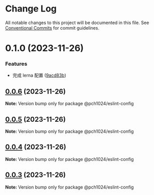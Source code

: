 # Change Log

All notable changes to this project will be documented in this file.
See [Conventional Commits](https://conventionalcommits.org) for commit guidelines.

# 0.1.0 (2023-11-26)

### Features

-   完成 lerna 配置 ([9acd83b](https://github.com/peichenhu/monorepo/commit/9acd83bc3464b505bad1a712a995716beca6bc15))

## [0.0.6](https://github.com/peichenhu/monorepo/compare/v0.0.5...v0.0.6) (2023-11-26)

**Note:** Version bump only for package @pch1024/eslint-config

## [0.0.5](https://github.com/peichenhu/monorepo/compare/v0.0.4...v0.0.5) (2023-11-26)

**Note:** Version bump only for package @pch1024/eslint-config

## [0.0.4](https://github.com/peichenhu/monorepo/compare/v0.0.3...v0.0.4) (2023-11-26)

**Note:** Version bump only for package @pch1024/eslint-config

## [0.0.3](https://github.com/peichenhu/monorepo/compare/v0.0.1...v0.0.3) (2023-11-26)

**Note:** Version bump only for package @pch1024/eslint-config
